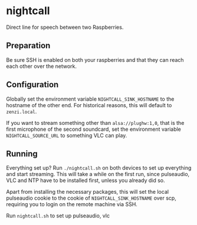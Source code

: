 # nightcall
Direct line for speech between two Raspberries.

## Preparation
Be sure SSH is enabled on both your raspberries and that they can reach each
other over the network.

## Configuration
Globally set the environment variable `NIGHTCALL_SINK_HOSTNAME` to the hostname
of the other end. For historical reasons, this will default to `zenzi.local`.

If you want to stream something other than `alsa://plughw:1,0`, that is the first
microphone of the second soundcard, set the environment variable
`NIGHTCALL_SOURCE_URL` to something VLC can play.

## Running
Everything set up? Run `./nightcall.sh` on both devices to set up everything and
start streaming. This will take a while on the first run, since pulseaudio, VLC
and NTP have to be installed first, unless you already did so.

Apart from installing the necessary packages, this will set the local pulseaudio
cookie to the cookie of `NIGHTCALL_SINK_HOSTNAME` over scp, requiring you to
login on the remote machine via SSH.

Run `nightcall.sh` to set up pulseaudio, vlc

